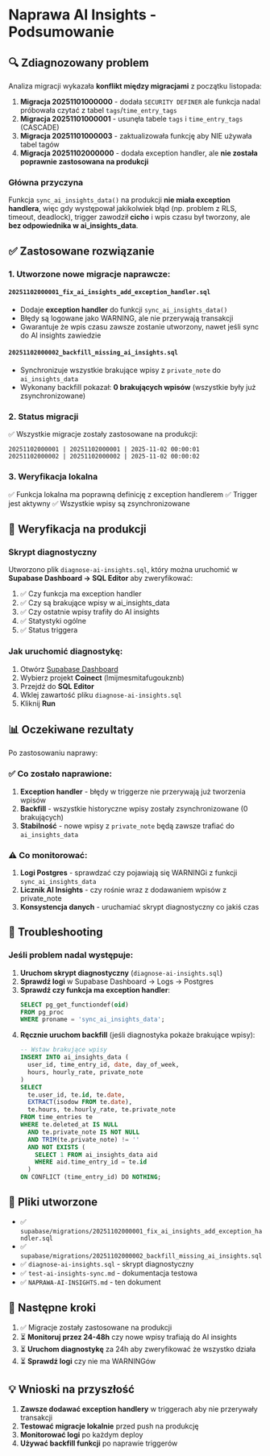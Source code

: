 # Naprawa AI Insights - Podsumowanie

## 🔍 Zdiagnozowany problem

Analiza migracji wykazała **konflikt między migracjami** z początku listopada:

1. **Migracja 20251101000000** - dodała `SECURITY DEFINER` ale funkcja nadal próbowała czytać z tabel `tags`/`time_entry_tags`
2. **Migracja 20251101000001** - usunęła tabele `tags` i `time_entry_tags` (CASCADE)
3. **Migracja 20251101000003** - zaktualizowała funkcję aby NIE używała tabel tagów
4. **Migracja 20251102000000** - dodała exception handler, ale **nie została poprawnie zastosowana na produkcji**

### Główna przyczyna

Funkcja `sync_ai_insights_data()` na produkcji **nie miała exception handlera**, więc gdy występował jakikolwiek błąd (np. problem z RLS, timeout, deadlock), trigger zawodził **cicho** i wpis czasu był tworzony, ale **bez odpowiednika w ai_insights_data**.

## ✅ Zastosowane rozwiązanie

### 1. Utworzone nowe migracje naprawcze:

#### `20251102000001_fix_ai_insights_add_exception_handler.sql`

- Dodaje **exception handler** do funkcji `sync_ai_insights_data()`
- Błędy są logowane jako WARNING, ale nie przerywają transakcji
- Gwarantuje że wpis czasu zawsze zostanie utworzony, nawet jeśli sync do AI insights zawiedzie

#### `20251102000002_backfill_missing_ai_insights.sql`

- Synchronizuje wszystkie brakujące wpisy z `private_note` do `ai_insights_data`
- Wykonany backfill pokazał: **0 brakujących wpisów** (wszystkie były już zsynchronizowane)

### 2. Status migracji

✅ Wszystkie migracje zostały zastosowane na produkcji:

```
20251102000001 | 20251102000001 | 2025-11-02 00:00:01
20251102000002 | 20251102000002 | 2025-11-02 00:00:02
```

### 3. Weryfikacja lokalna

✅ Funkcja lokalna ma poprawną definicję z exception handlerem
✅ Trigger jest aktywny
✅ Wszystkie wpisy są zsynchronizowane

## 🧪 Weryfikacja na produkcji

### Skrypt diagnostyczny

Utworzono plik `diagnose-ai-insights.sql`, który można uruchomić w **Supabase Dashboard → SQL Editor** aby zweryfikować:

1. ✅ Czy funkcja ma exception handler
2. ✅ Czy są brakujące wpisy w ai_insights_data
3. ✅ Czy ostatnie wpisy trafiły do AI insights
4. ✅ Statystyki ogólne
5. ✅ Status triggera

### Jak uruchomić diagnostykę:

1. Otwórz [Supabase Dashboard](https://supabase.com/dashboard)
2. Wybierz projekt **Coinect** (lmijmesmitafugoukznb)
3. Przejdź do **SQL Editor**
4. Wklej zawartość pliku `diagnose-ai-insights.sql`
5. Kliknij **Run**

## 📊 Oczekiwane rezultaty

Po zastosowaniu naprawy:

### ✅ Co zostało naprawione:

1. **Exception handler** - błędy w triggerze nie przerywają już tworzenia wpisów
2. **Backfill** - wszystkie historyczne wpisy zostały zsynchronizowane (0 brakujących)
3. **Stabilność** - nowe wpisy z `private_note` będą zawsze trafiać do `ai_insights_data`

### ⚠️ Co monitorować:

1. **Logi Postgres** - sprawdzać czy pojawiają się WARNINGi z funkcji `sync_ai_insights_data`
2. **Licznik AI Insights** - czy rośnie wraz z dodawaniem wpisów z private_note
3. **Konsystencja danych** - uruchamiać skrypt diagnostyczny co jakiś czas

## 🔧 Troubleshooting

### Jeśli problem nadal występuje:

1. **Uruchom skrypt diagnostyczny** (`diagnose-ai-insights.sql`)
2. **Sprawdź logi** w Supabase Dashboard → Logs → Postgres
3. **Sprawdź czy funkcja ma exception handler**:
   ```sql
   SELECT pg_get_functiondef(oid)
   FROM pg_proc
   WHERE proname = 'sync_ai_insights_data';
   ```
4. **Ręcznie uruchom backfill** (jeśli diagnostyka pokaże brakujące wpisy):
   ```sql
   -- Wstaw brakujące wpisy
   INSERT INTO ai_insights_data (
     user_id, time_entry_id, date, day_of_week,
     hours, hourly_rate, private_note
   )
   SELECT
     te.user_id, te.id, te.date,
     EXTRACT(isodow FROM te.date),
     te.hours, te.hourly_rate, te.private_note
   FROM time_entries te
   WHERE te.deleted_at IS NULL
     AND te.private_note IS NOT NULL
     AND TRIM(te.private_note) != ''
     AND NOT EXISTS (
       SELECT 1 FROM ai_insights_data aid
       WHERE aid.time_entry_id = te.id
     )
   ON CONFLICT (time_entry_id) DO NOTHING;
   ```

## 📝 Pliki utworzone

- ✅ `supabase/migrations/20251102000001_fix_ai_insights_add_exception_handler.sql`
- ✅ `supabase/migrations/20251102000002_backfill_missing_ai_insights.sql`
- ✅ `diagnose-ai-insights.sql` - skrypt diagnostyczny
- ✅ `test-ai-insights-sync.md` - dokumentacja testowa
- ✅ `NAPRAWA-AI-INSIGHTS.md` - ten dokument

## 🎯 Następne kroki

1. ✅ Migracje zostały zastosowane na produkcji
2. ⏳ **Monitoruj przez 24-48h** czy nowe wpisy trafiają do AI insights
3. ⏳ **Uruchom diagnostykę** za 24h aby zweryfikować że wszystko działa
4. ⏳ **Sprawdź logi** czy nie ma WARNINGów

## 💡 Wnioski na przyszłość

1. **Zawsze dodawać exception handlery** w triggerach aby nie przerywały transakcji
2. **Testować migracje lokalnie** przed push na produkcję
3. **Monitorować logi** po każdym deploy
4. **Używać backfill funkcji** po naprawie triggerów
